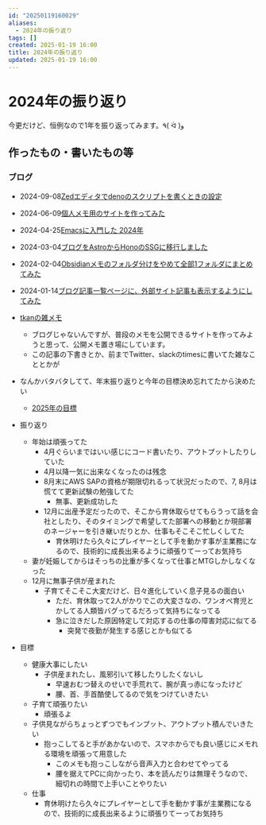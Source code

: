 ```yaml
---
id: "20250119160029"
aliases:
  - 2024年の振り返り
tags: []
created: 2025-01-19 16:00
title: 2024年の振り返り
updated: 2025-01-19 16:00
---
```


# 2024年の振り返り

今更だけど、恒例なので1年を振り返ってみます。٩( ᐛ )و

## 作ったもの・書いたもの等

### ブログ

- 2024-09-08[Zedエディタでdenoのスクリプトを書くときの設定](https://tkancf.com/blog/zed-editor-settings-for-deno)
- 2024-06-09[個人メモ用のサイトを作ってみた](https://tkancf.com/blog/20240609205514)
- 2024-04-25[Emacsに入門した 2024年](https://tkancf.com/blog/getting-started-emacs-2024)
- 2024-03-04[ブログをAstroからHonoのSSGに移行しました](https://tkancf.com/blog/blog-migration-astro-to-hono)
- 2024-02-04[Obsidianメモのフォルダ分けをやめて全部1フォルダにまとめてみた](https://tkancf.com/blog/flat-obsidian-is-good)
- 2024-01-14[ブログ記事一覧ページに、外部サイト記事も表示するようにしてみた](https://tkancf.com/blog/astro-blog-article-index-external-links)
- [tkanの雑メモ](https://note.tkancf.com/)
    - ブログじゃないんですが、普段のメモを公開できるサイトを作ってみようと思って、公開メモ置き場にしています。
    - この記事の下書きとか、前までTwitter、slackのtimesに書いてた雑なこととかが

- なんかバタバタしてて、年末振り返りと今年の目標決め忘れてたから決めたい
    - [2025年の目標](20250119160043.md)
- 振り返り
    - 年始は頑張ってた
        - 4月ぐらいまではいい感じにコード書いたり、アウトプットしたりしていた
        - 4月以降一気に出来なくなったのは残念
        - 8月末にAWS SAPの資格が期限切れるって状況だったので、7, 8月は慌てて更新試験の勉強してた
            - 無事、更新成功した
        - 12月に出産予定だったので、そこから育休取らせてもらうって話を会社としたり、そのタイミングで希望してた部署への移動とか現部署のネージャーを引き継いだりとか、仕事もそこそこ忙しくしてた
            - 育休明けたら久々にプレイヤーとして手を動かす事が主業務になるので、技術的に成長出来るように頑張りてーってお気持ち
    - 妻が妊娠してからはそっちの比重が多くなって仕事とMTGしかしなくなった
    - 12月に無事子供が産まれた
        - 子育てそこそこ大変だけど、日々進化していく息子見るの面白い
            - ただ、育休取って2人がかりでこの大変さなの、ワンオペ育児とかしてる人類皆バグってるだろって気持ちになってる
            - 急に泣きだした原因特定して対応するの仕事の障害対応に似てる
                - 突発で夜勤が発生する感じとかも似てる
- 目標
    - 健康大事にしたい
        - 子供産まれたし、風邪引いて移したりしたくないし
            - 早速おむつ替えのせいで手荒れて、腕が真っ赤になったけど
            - 腰、首、手首酷使してるので気をつけていきたい
    - 子育て頑張りたい
        - 頑張るよ
    - 子供見ながらちょっとずつでもインプット、アウトプット積んでいきたい
        - 抱っこしてると手があかないので、スマホからでも良い感じにメモれる環境を頑張って用意した
            - このメモも抱っこしながら音声入力と合わせてやってる
            - 腰を据えてPCに向かったり、本を読んだりは無理そうなので、細切れの時間で上手いことやりたい
    - 仕事
        - 育休明けたら久々にプレイヤーとして手を動かす事が主業務になるので、技術的に成長出来るように頑張りてーってお気持ち
